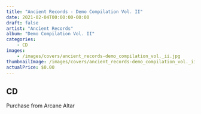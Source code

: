 ```yaml
---
title: "Ancient Records - Demo Compilation Vol. II"
date: 2021-02-04T00:00:00-00:00
draft: false
artist: "Ancient Records"
album: "Demo Compilation Vol. II"
categories:
    - CD
images:
    - /images/covers/ancient_records-demo_compilation_vol._ii.jpg
thumbnailImage: /images/covers/ancient_records-demo_compilation_vol._ii-thumb.jpg
actualPrice: $0.00
---
```


## CD
Purchase from Arcane Altar
